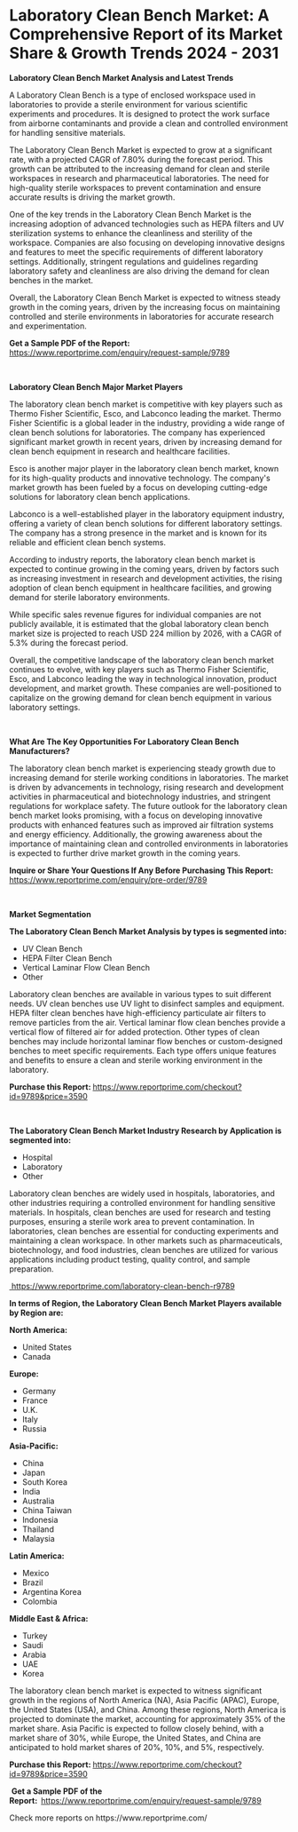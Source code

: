 <p><h1>Laboratory Clean Bench Market: A Comprehensive Report of its Market Share & Growth Trends 2024 - 2031</h1></p><p><strong>Laboratory Clean Bench Market Analysis and Latest Trends</strong></p>
<p><p>A Laboratory Clean Bench is a type of enclosed workspace used in laboratories to provide a sterile environment for various scientific experiments and procedures. It is designed to protect the work surface from airborne contaminants and provide a clean and controlled environment for handling sensitive materials. </p><p>The Laboratory Clean Bench Market is expected to grow at a significant rate, with a projected CAGR of 7.80% during the forecast period. This growth can be attributed to the increasing demand for clean and sterile workspaces in research and pharmaceutical laboratories. The need for high-quality sterile workspaces to prevent contamination and ensure accurate results is driving the market growth.</p><p>One of the key trends in the Laboratory Clean Bench Market is the increasing adoption of advanced technologies such as HEPA filters and UV sterilization systems to enhance the cleanliness and sterility of the workspace. Companies are also focusing on developing innovative designs and features to meet the specific requirements of different laboratory settings. Additionally, stringent regulations and guidelines regarding laboratory safety and cleanliness are also driving the demand for clean benches in the market.</p><p>Overall, the Laboratory Clean Bench Market is expected to witness steady growth in the coming years, driven by the increasing focus on maintaining controlled and sterile environments in laboratories for accurate research and experimentation.</p></p>
<p><strong>Get a Sample PDF of the Report:&nbsp;</strong> <a href="https://www.reportprime.com/enquiry/request-sample/9789">https://www.reportprime.com/enquiry/request-sample/9789</a></p>
<p>&nbsp;</p>
<p><strong>Laboratory Clean Bench Major Market Players</strong></p>
<p><p>The laboratory clean bench market is competitive with key players such as Thermo Fisher Scientific, Esco, and Labconco leading the market. Thermo Fisher Scientific is a global leader in the industry, providing a wide range of clean bench solutions for laboratories. The company has experienced significant market growth in recent years, driven by increasing demand for clean bench equipment in research and healthcare facilities.</p><p>Esco is another major player in the laboratory clean bench market, known for its high-quality products and innovative technology. The company's market growth has been fueled by a focus on developing cutting-edge solutions for laboratory clean bench applications.</p><p>Labconco is a well-established player in the laboratory equipment industry, offering a variety of clean bench solutions for different laboratory settings. The company has a strong presence in the market and is known for its reliable and efficient clean bench systems.</p><p>According to industry reports, the laboratory clean bench market is expected to continue growing in the coming years, driven by factors such as increasing investment in research and development activities, the rising adoption of clean bench equipment in healthcare facilities, and growing demand for sterile laboratory environments.</p><p>While specific sales revenue figures for individual companies are not publicly available, it is estimated that the global laboratory clean bench market size is projected to reach USD 224 million by 2026, with a CAGR of 5.3% during the forecast period.</p><p>Overall, the competitive landscape of the laboratory clean bench market continues to evolve, with key players such as Thermo Fisher Scientific, Esco, and Labconco leading the way in technological innovation, product development, and market growth. These companies are well-positioned to capitalize on the growing demand for clean bench equipment in various laboratory settings.</p></p>
<p>&nbsp;</p>
<p><strong>What Are The Key Opportunities For Laboratory Clean Bench Manufacturers?</strong></p>
<p><p>The laboratory clean bench market is experiencing steady growth due to increasing demand for sterile working conditions in laboratories. The market is driven by advancements in technology, rising research and development activities in pharmaceutical and biotechnology industries, and stringent regulations for workplace safety. The future outlook for the laboratory clean bench market looks promising, with a focus on developing innovative products with enhanced features such as improved air filtration systems and energy efficiency. Additionally, the growing awareness about the importance of maintaining clean and controlled environments in laboratories is expected to further drive market growth in the coming years.</p></p>
<p><strong>Inquire or Share Your Questions If Any Before Purchasing This Report:</strong> <a href="https://www.reportprime.com/enquiry/pre-order/9789">https://www.reportprime.com/enquiry/pre-order/9789</a></p>
<p>&nbsp;</p>
<p><strong>Market Segmentation</strong></p>
<p><strong>The Laboratory Clean Bench Market Analysis by types is segmented into:</strong></p>
<p><ul><li>UV Clean Bench</li><li>HEPA Filter Clean Bench</li><li>Vertical Laminar Flow Clean Bench</li><li>Other</li></ul></p>
<p><p>Laboratory clean benches are available in various types to suit different needs. UV clean benches use UV light to disinfect samples and equipment. HEPA filter clean benches have high-efficiency particulate air filters to remove particles from the air. Vertical laminar flow clean benches provide a vertical flow of filtered air for added protection. Other types of clean benches may include horizontal laminar flow benches or custom-designed benches to meet specific requirements. Each type offers unique features and benefits to ensure a clean and sterile working environment in the laboratory.</p></p>
<p><strong>Purchase this Report:&nbsp;</strong><a href="https://www.reportprime.com/checkout?id=9789&price=3590">https://www.reportprime.com/checkout?id=9789&price=3590</a></p>
<p>&nbsp;</p>
<p><strong>The Laboratory Clean Bench Market Industry Research by Application is segmented into:</strong></p>
<p><ul><li>Hospital</li><li>Laboratory</li><li>Other</li></ul></p>
<p><p>Laboratory clean benches are widely used in hospitals, laboratories, and other industries requiring a controlled environment for handling sensitive materials. In hospitals, clean benches are used for research and testing purposes, ensuring a sterile work area to prevent contamination. In laboratories, clean benches are essential for conducting experiments and maintaining a clean workspace. In other markets such as pharmaceuticals, biotechnology, and food industries, clean benches are utilized for various applications including product testing, quality control, and sample preparation.</p></p>
<p><a href="https://www.reportprime.com/laboratory-clean-bench-r9789">&nbsp;https://www.reportprime.com/laboratory-clean-bench-r9789</a></p>
<p><strong>In terms of Region, the Laboratory Clean Bench Market Players available by Region are:</strong></p>
<p>
    <p> <strong> North America: </strong>
        <ul>
            <li>United States</li>
            <li>Canada</li>
        </ul>
        </p> 
    <p> <strong> Europe: </strong>
        <ul>
            <li>Germany</li>
            <li>France</li>
            <li>U.K.</li>
            <li>Italy</li>
            <li>Russia</li>
        </ul>
        </p> 
    <p> <strong> Asia-Pacific: </strong>
        <ul>
            <li>China</li>
            <li>Japan</li>
            <li>South Korea</li>
            <li>India</li>
            <li>Australia</li>
            <li>China Taiwan</li>
            <li>Indonesia</li>
            <li>Thailand</li>
            <li>Malaysia</li>
        </ul>
        </p> 
    <p> <strong> Latin America: </strong>
        <ul>
            <li>Mexico</li>
            <li>Brazil</li>
            <li>Argentina Korea</li>
            <li>Colombia</li>
        </ul>
        </p> 
    <p> <strong> Middle East & Africa: </strong>
        <ul>
            <li>Turkey</li>
            <li>Saudi</li>
            <li>Arabia</li>
            <li>UAE</li>
            <li>Korea</li>
        </ul>
    </p>
    </p>
<p><p>The laboratory clean bench market is expected to witness significant growth in the regions of North America (NA), Asia Pacific (APAC), Europe, the United States (USA), and China. Among these regions, North America is projected to dominate the market, accounting for approximately 35% of the market share. Asia Pacific is expected to follow closely behind, with a market share of 30%, while Europe, the United States, and China are anticipated to hold market shares of 20%, 10%, and 5%, respectively.</p></p>
<p><strong>Purchase this Report: </strong><a href="https://www.reportprime.com/checkout?id=9789&price=3590">https://www.reportprime.com/checkout?id=9789&price=3590</a></p>
<p>&nbsp;<strong>Get a Sample PDF of the Report:&nbsp;&nbsp;</strong><a href="https://www.reportprime.com/enquiry/request-sample/9789">https://www.reportprime.com/enquiry/request-sample/9789</a></p>
<p><strong></strong></p>
<p>Check more reports on https://www.reportprime.com/</p>